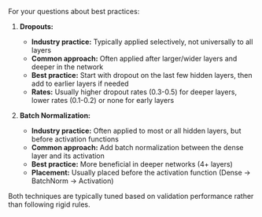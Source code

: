 











For your questions about best practices:

1. **Dropouts:**
   - **Industry practice:** Typically applied selectively, not universally to all layers
   - **Common approach:** Often applied after larger/wider layers and deeper in the network
   - **Best practice:** Start with dropout on the last few hidden layers, then add to earlier layers if needed
   - **Rates:** Usually higher dropout rates (0.3-0.5) for deeper layers, lower rates (0.1-0.2) or none for early layers

2. **Batch Normalization:**
   - **Industry practice:** Often applied to most or all hidden layers, but before activation functions
   - **Common approach:** Add batch normalization between the dense layer and its activation
   - **Best practice:** More beneficial in deeper networks (4+ layers)
   - **Placement:** Usually placed before the activation function (Dense → BatchNorm → Activation)

Both techniques are typically tuned based on validation performance rather than following rigid rules.
